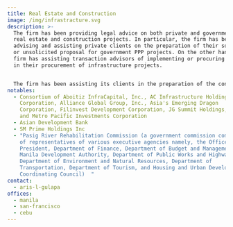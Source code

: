 ```yaml
---
title: Real Estate and Construction
image: /img/infrastracture.svg
description: >-
  The firm has been providing legal advice on both private and government side
  real estate and construction projects. In particular, the firm has been
  advising and assisting private clients on the preparation of their solicited
  or unsolicited proposal for government PPP projects. On the other hand, the
  firm has assisting transaction advisors of implementing or procuring agencies
  in their procurement of infrastructure projects.


  The firm has been assisting its clients in the preparation of the contract forms using the FIDIC contract template.
notables:
  - Consortium of Aboitiz InfraCapital, Inc., AC Infrastructure Holdings
    Corporation, Alliance Global Group, Inc., Asia's Emerging Dragon
    Corporation, Filinvest Development Corporation, JG Summit Holdings, Inc.,
    and Metro Pacific Investments Corporation
  - Asian Development Bank
  - SM Prime Holdings Inc
  - "Pasig River Rehabilitation Commission (a government commission comprising
    of representatives of various executive agencies namely, the Office of the
    President, Department of Finance, Department of Budget and Management, Metro
    Manila Development Authority, Department of Public Works and Highways,
    Department of Environment and Natural Resources, Department of
    Transportation, Department of Tourism, and Housing and Urban Development
    Coordinating Council)  "
contact:
  - aris-l-gulapa
offices:
  - manila
  - san-francisco
  - cebu
---
```

